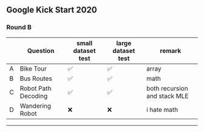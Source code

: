 ## Google Kick Start 2020

### Round B

|     | Question            | small dataset test | large dataset test | remark                       |
| --- | ------------------- | ------------------ | ------------------ | ---------------------------- |
| A   | Bike Tour           | ✅                 | ✅                 | array                        |
| B   | Bus Routes          | ✅                 | ✅                 | math                         |
| C   | Robot Path Decoding | ✅                 | ✅                 | both recursion and stack MLE |
| D   | Wandering Robot     | ❌                 | ❌                 | i hate math                  |

---
